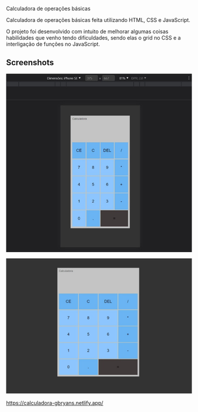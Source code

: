 
Calculadora de operações básicas

Calculadora de operações básicas feita utilizando HTML, CSS e JavaScript.

O projeto foi desenvolvido com intuito de melhorar algumas coisas habilidades que venho tendo dificuldades, sendo elas o grid no CSS e a interligação de funções no JavaScript.

## Screenshots

![Mobile Screenshot](/Assets/Img/mobile.jpeg)


![Desktop Screenshot](/Assets/Img/desktop.jpeg)



 https://calculadora-gbryans.netlify.app/

